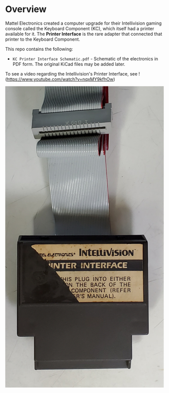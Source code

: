 # Overview

Mattel Electronics created a computer upgrade for their Intellivision gaming console called the Keyboard Component (KC), which itself had a printer available for it.  The **Printer Interface** is the rare adapter that connected that printer to the Keyboard Component.

This repo contains the following:
- `KC Printer Interface Schematic.pdf` - Schematic of the electronics in PDF form.  The original KiCad files may be added later.

To see a video regarding the Intellivision's Printer Interface, see !(https://www.youtube.com/watch?v=nqxMY9kfhOw)

![image of the Printer Interface hardware](/KC%20Printer%20Interface.jpg)
